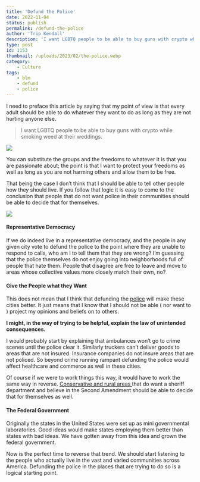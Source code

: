 ```yaml
---
title: 'Defund the Police'
date: 2022-11-04
status: publish
permalink: /defund-the-police
author: 'Trip Kendall'
description: 'I want LGBTQ people to be able to buy guns with crypto while smoking weed at their weddings.'
type: post
id: 1153
thumbnail: /uploads/2023/02/the-police.webp
category:
    - Culture
tags:
    - blm
    - defund
    - police
---
```


I need to preface this article by saying that my point of view is that every adult should be able to do whatever they want to do as long as they are not hurting anyone else.

> I want LGBTQ people to be able to buy guns with crypto while smoking weed at their weddings.

![](/uploads/2023/02/the-police.webp)

You can substitute the groups and the freedoms to whatever it is that you are passionate about; the point is that I want to protect your freedoms as well as long as you are not harming others and allow them to be free.

That being the case I don’t think that I should be able to tell other people how they should live. If you follow that logic it is easy to come to the conclusion that people that do not want police in their communities should be able to decide that for themselves.

![](/uploads/2023/02/defund-the-police.webp)

#### Representative Democracy

If we do indeed live in a representative democracy, and the people in any given city vote to defund the police to the point where they are unable to respond to calls, who am I to tell them that they are wrong? I’m guessing that the police themselves do not enjoy going into neighborhoods full of people that hate them. People that disagree are free to leave and move to areas whose collective values more closely match their own, no?

#### Give the People what they Want

This does not mean that I think that defunding the [police](https://headlin3s.com/tag/police) will make these cities better. It just means that I know that I should not be able ( nor want to ) project my opinions and beliefs on to others.

**I might, in the way of trying to be helpful, explain the law of unintended consequences.**

I would probably start by explaining that ambulances won’t go to crime scenes until the police clear it. Similarly truckers can’t deliver goods to areas that are not insured. Insurance companies do not insure areas that are not policed. So beyond crime running rampant defunding the police would affect healthcare and commerce as well in these cities.

Of course if we were to work things this way, it would have to work the same way in reverse. [Conservative and rural areas ](https://wlog.app/posts/florida-aint-portland.html)that do want a sheriff department and believe in the Second Amendment should be able to decide that for themselves as well.

#### The Federal Government 

Originally the states in the United States were set up as mini governmental laboratories. Good ideas would make states employing them better than states with bad ideas. We have gotten away from this idea and grown the federal government.

Now is the perfect time to reverse that trend. We should start listening to the people who actually live in the vast and varied communities across America. Defunding the police in the places that are trying to do so is a logical starting point.